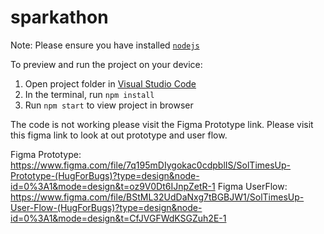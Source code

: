 
  # sparkathon

  Note: Please ensure you have installed <code><a href="https://nodejs.org/en/download/">nodejs</a></code>

  To preview and run the project on your device:
  1) Open project folder in <a href="https://code.visualstudio.com/download">Visual Studio Code</a>
  2) In the terminal, run `npm install`
  3) Run `npm start` to view project in browser

The code is not working please visit the Figma Prototype link.
Please visit this figma link to look at out prototype and user flow.
  
Figma Prototype: https://www.figma.com/file/7q195mDIygokac0cdpblIS/SolTimesUp-Prototype-(HugForBugs)?type=design&node-id=0%3A1&mode=design&t=oz9V0Dt6IJnpZetR-1
Figma UserFlow: https://www.figma.com/file/BStML32UdDaNxg7tBGBJW1/SolTimesUp-User-Flow-(HugForBugs)?type=design&node-id=0%3A1&mode=design&t=CfJVGFWdKSGZuh2E-1
